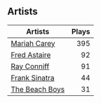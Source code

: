 ## Artists
Artists | Plays 
----- | -----: 
[Mariah Carey](/artists/mariah-carey-31885) | 395
[Fred Astaire](/artists/fred-astaire-6815) | 92
[Ray Conniff](/artists/ray-conniff-104848) | 91
[Frank Sinatra](/artists/frank-sinatra-739) | 44
[The Beach Boys](/artists/the-beach-boys-3455) | 31

